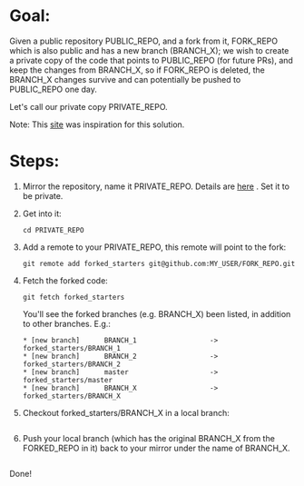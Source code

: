Goal:
=====
Given a public repository PUBLIC_REPO, and a fork from it, FORK_REPO which is also public and has a new branch (BRANCH_X); we wish to
create a private copy of the code that points to PUBLIC_REPO (for future PRs), and keep the changes from BRANCH_X,
so if FORK_REPO is deleted, the BRANCH_X changes survive and can potentially be pushed to PUBLIC_REPO one day.

Let's call our private copy PRIVATE_REPO.

Note: This [site](https://medium.com/@bilalbayasut/github-how-to-make-a-fork-of-public-repository-private-6ee8cacaf9d3) was inspiration for this solution.

Steps:
======
1. Mirror the repository, name it PRIVATE_REPO. Details are [here](https://docs.github.com/en/repositories/creating-and-managing-repositories/duplicating-a-repository) . Set it to be private.
2. Get into it:
   ```
   cd PRIVATE_REPO
   ```
3. Add a remote to your PRIVATE_REPO, this remote will point to the fork:
   ``` 
   git remote add forked_starters git@github.com:MY_USER/FORK_REPO.git
   ```
4. Fetch the forked code:
   ```
   git fetch forked_starters
   ```
   You'll see the forked branches (e.g. BRANCH_X) been listed, in addition to other branches. E.g.:
   
   ```From github.com:MY_USER/FORK_REPO
   * [new branch]      BRANCH_1                  -> forked_starters/BRANCH_1
   * [new branch]      BRANCH_2                  -> forked_starters/BRANCH_2
   * [new branch]      master                    -> forked_starters/master
   * [new branch]      BRANCH_X                  -> forked_starters/BRANCH_X
   ```
5. Checkout forked_starters/BRANCH_X in a local branch:
   ``` git checkout -b local_BRANCH_X forked_starters/BRANCH_X
   ```
6. Push your local branch (which has the original BRANCH_X from the FORKED_REPO in it) back to your mirror under the name of BRANCH_X.
   ```git push origin -u local_BRANCH_X:BRANCH_X
   ```
 
 Done!
